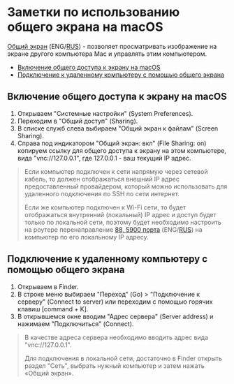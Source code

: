 # Заметки по использованию общего экрана на macOS

[Общий экран](https://support.apple.com/guide/mac-help/share-the-screen-of-another-mac-mh14066/10.14/mac/10.14) (ENG/[RUS](https://support.apple.com/ru-ru/guide/mac-help/mh14066/10.14/mac/10.14)) - позволяет просматривать изображение на экране другого компьютера Mac и управлять этим компьютером.

<!--ts-->
  * [Включение общего доступа к экрану на macOS](#включение-общего-доступа-к-экрану-на-macos)
  * [Подключение к удаленному компьютеру с помощью общего экрана](#подключение-к-удаленному-компьютеру-с-помощью-общего-экрана)
<!--te-->

<a id="enable-screen-sharing"></a>
## Включение общего доступа к экрану на macOS

1. Открываем "Системные настройки" (System Preferences).
2. Переходим в "Общий доступ" (Sharing).
3. В списке служб слева выбираем "Общий экран к файлам" (Screen Sharing).  
5. Справа под индикатором "Общий экран: вкл" (File Sharing: on) копируем ссылку для общего доступа к экрану на этом компьютере, вида "vnc://127.0.0.1", где 127.0.0.1 - ваш текущий IP адрес.

> Если компьютер подключен к сети напрямую через сетевой кабель, то должен отображаться внешний IP адрес предоставленный провайдером, который можно использовать для удаленного подключения по SSH по сети интернет.
> 
> Если же компьютер подключен к Wi-Fi сети, то будет отображаться внутренний (локальный) IP адрес и доступ будет только по локальной сети, поэтому будет необходимо настроить на роутере перенаправление [88, 5900 порта](https://support.apple.com/en-us/HT202944) (ENG/[RUS](https://support.apple.com/ru-ru/HT202944)) на компьютер по его локальному IP адресу.

<a id="connect-to-server"></a>
## Подключение к удаленному компьютеру с помощью общего экрана

1. Открываем в Finder.
2. В строке меню выбираем "Переход" (Go) > "Подключение к серверу" (Connect to server) или переходим с помощью горячих клавиш [command + K].
3. В открывшемся окне вводим "Адрес сервера" (Server address) и нажимаем "Подключиться" (Connect).

> В качестве адреса сервера необходимо вводить адрес вида "vnc://127.0.0.1".
> 
> Для подключения в локальной сети, достаточно в Finder открыть раздел "Сеть", выбрать нужный компьютер и затем нажать «Общий экран».
